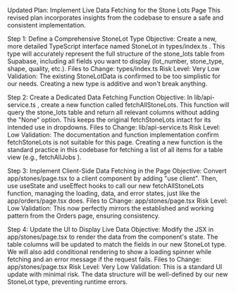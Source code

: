 
Updated Plan: Implement Live Data Fetching for the Stone Lots Page
This revised plan incorporates insights from the codebase to ensure a safe and consistent implementation.

Step 1: Define a Comprehensive 
StoneLot
 Type
Objective: Create a new, more detailed TypeScript interface named 
StoneLot
 in 
types/index.ts
. This type will accurately represent the full structure of the stone_lots table from Supabase, including all fields you want to display (lot_number, stone_type, shape, quality, etc.).
Files to Change:
types/index.ts
Risk Level: Very Low
Validation: The existing 
StoneLotData
 is confirmed to be too simplistic for our needs. Creating a new type is additive and won't break anything.


Step 2: Create a Dedicated Data Fetching Function
Objective: In 
lib/api-service.ts
, create a new function called fetchAllStoneLots. This function will query the stone_lots table and return all relevant columns without adding the "None" option. This keeps the original 
fetchStoneLots
 intact for its intended use in dropdowns.
Files to Change:
lib/api-service.ts
Risk Level: Low
Validation: The documentation and function implementation confirm 
fetchStoneLots
 is not suitable for this page. Creating a new function is the standard practice in this codebase for fetching a list of all items for a table view (e.g., 
fetchAllJobs
).



Step 3: Implement Client-Side Data Fetching in the Page
Objective: Convert 
app/stones/page.tsx
 to a client component by adding "use client". Then, use useState and useEffect hooks to call our new fetchAllStoneLots function, managing the loading, data, and error states, just like the 
app/orders/page.tsx
 does.
Files to Change:
app/stones/page.tsx
Risk Level: Low
Validation: This now perfectly mirrors the established and working pattern from the Orders page, ensuring consistency.


Step 4: Update the UI to Display Live Data
Objective: Modify the JSX in 
app/stones/page.tsx
 to render the data from the component's state. The table columns will be updated to match the fields in our new 
StoneLot
 type. We will also add conditional rendering to show a loading spinner while fetching and an error message if the request fails.
Files to Change:
app/stones/page.tsx
Risk Level: Very Low
Validation: This is a standard UI update with minimal risk. The data structure will be well-defined by our new 
StoneLot
 type, preventing runtime errors.